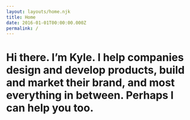 ```yaml
---
layout: layouts/home.njk
title: Home
date: 2016-01-01T00:00:00.000Z
permalink: /
---
```


<h1 class="supersized-heading gradient">
  Hi there. I’m Kyle. I help companies design and develop products, build and market their brand, and most everything in between. Perhaps I can help you&nbsp;too.
</h1>

<!-- [![Deploy to Netlify](https://www.netlify.com/img/deploy/button.svg)](https://app.netlify.com/start/deploy?repository=https://github.com/danurbanowicz/eleventy-netlify-boilerplate&stack=cms) -->
